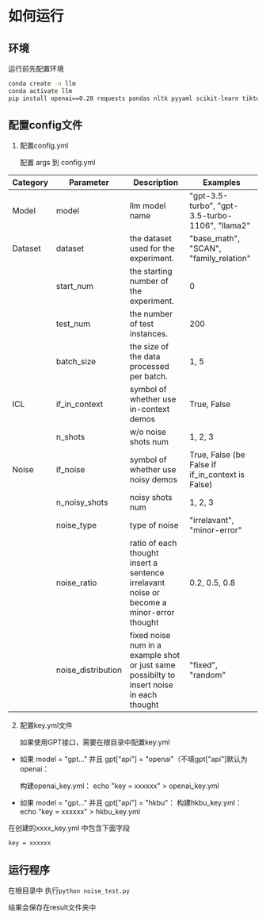 # 如何运行

## 环境
运行前先配置环境
``` bash
conda create -n llm
conda activate llm
pip install openai==0.28 requests pandas nltk pyyaml scikit-learn tiktoken
```

## 配置config文件

1. 配置config.yml

    配置 args 到 config.yml

Category | Parameter | Description |Examples|
| ------ | ------ | ------ | ------ |
|Model|model|llm model name|"gpt-3.5-turbo", "gpt-3.5-turbo-1106", "llama2"|
|Dataset|dataset|the dataset used for the experiment.|"base_math", "SCAN", "family_relation"|
||start_num|the starting number of the experiment.| 0 |
||test_num|the number of test instances.|200|
||batch_size|the size of the data processed per batch.|1, 5|
|ICL|if_in_context| symbol of whether use in-context demos |True, False|
||n_shots| w/o noise shots num | 1, 2, 3|
|Noise|if_noise|symbol of whether use noisy demos|True, False (be False if if_in_context is False)|
||n_noisy_shots| noisy shots num | 1, 2, 3|
||noise_type| type of noise | "irrelavant", "minor-error" |
||noise_ratio| ratio of each thought insert a sentence irrelavant noise or become a minor-error thought|0.2, 0.5, 0.8|
||noise_distribution| fixed noise num in a example shot or just same possibilty to insert noise in each thought| "fixed", "random"|


2. 配置key.yml文件

    如果使用GPT接口，需要在根目录中配置key.yml

- 如果 model = "gpt..." 并且 gpt["api"] = "openai"（不填gpt["api"]默认为openai：

    构建openai_key.yml：
    echo "key = xxxxxx" > openai_key.yml 

- 如果 model = "gpt..." 并且 gpt["api"] = "hkbu"：
    构建hkbu_key.yml：
    echo "key = xxxxxx" > hkbu_key.yml

在创建的xxxx_key.yml 中包含下面字段

``` txt
key = xxxxxx
```

## 运行程序
在根目录中
执行`python noise_test.py`

结果会保存在result文件夹中



